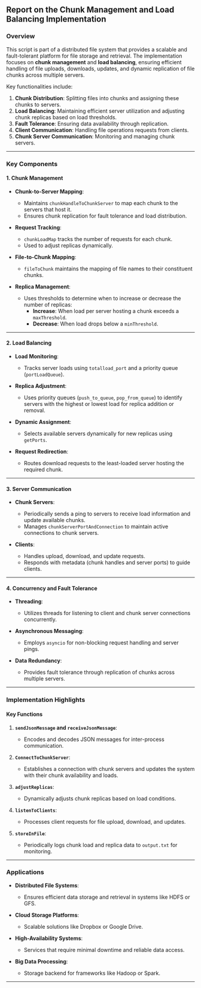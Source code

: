  ## **Report on the Chunk Management and Load Balancing Implementation**

### **Overview**
This script is part of a distributed file system that provides a scalable and fault-tolerant platform for file storage and retrieval. The implementation focuses on **chunk management** and **load balancing**, ensuring efficient handling of file uploads, downloads, updates, and dynamic replication of file chunks across multiple servers.

Key functionalities include:
1. **Chunk Distribution**: Splitting files into chunks and assigning these chunks to servers.
2. **Load Balancing**: Maintaining efficient server utilization and adjusting chunk replicas based on load thresholds.
3. **Fault Tolerance**: Ensuring data availability through replication.
4. **Client Communication**: Handling file operations requests from clients.
5. **Chunk Server Communication**: Monitoring and managing chunk servers.

---

### **Key Components**
#### 1. **Chunk Management**

   - **Chunk-to-Server Mapping**:
     - Maintains `chunkHandleToChunkServer` to map each chunk to the servers that host it.
     - Ensures chunk replication for fault tolerance and load distribution.

   - **Request Tracking**:
     - `chunkLoadMap` tracks the number of requests for each chunk.
     - Used to adjust replicas dynamically.

   - **File-to-Chunk Mapping**:
     - `fileToChunk` maintains the mapping of file names to their constituent chunks.

   - **Replica Management**:
     - Uses thresholds to determine when to increase or decrease the number of replicas:
       - **Increase**: When load per server hosting a chunk exceeds a `maxThreshold`.
       - **Decrease**: When load drops below a `minThreshold`.

---

#### 2. **Load Balancing**
   - **Load Monitoring**:
     - Tracks server loads using `totalload_port` and a priority queue (`portLoadQueue`).

   - **Replica Adjustment**:
     - Uses priority queues (`push_to_queue`, `pop_from_queue`) to identify servers with the highest or lowest load for replica addition or removal.

   - **Dynamic Assignment**:
     - Selects available servers dynamically for new replicas using `getPorts`.

   - **Request Redirection**:
     - Routes download requests to the least-loaded server hosting the required chunk.

---

#### 3. **Server Communication**
   - **Chunk Servers**:
     - Periodically sends a ping to servers to receive load information and update available chunks.
     - Manages `chunkServerPortAndConnection` to maintain active connections to chunk servers.

   - **Clients**:
     - Handles upload, download, and update requests.
     - Responds with metadata (chunk handles and server ports) to guide clients.

---

#### 4. **Concurrency and Fault Tolerance**
   - **Threading**:
     - Utilizes threads for listening to client and chunk server connections concurrently.
   - **Asynchronous Messaging**:
     - Employs `asyncio` for non-blocking request handling and server pings.

   - **Data Redundancy**:
     - Provides fault tolerance through replication of chunks across multiple servers.

---

### **Implementation Highlights**
#### **Key Functions**
1. **`sendJsonMessage` and `receiveJsonMessage`**:
   - Encodes and decodes JSON messages for inter-process communication.

2. **`ConnectToChunkServer`**:
   - Establishes a connection with chunk servers and updates the system with their chunk availability and loads.

3. **`adjustReplicas`**:
   - Dynamically adjusts chunk replicas based on load conditions.

4. **`listenToClients`**:
   - Processes client requests for file upload, download, and updates.

5. **`storeInFile`**:
   - Periodically logs chunk load and replica data to `output.txt` for monitoring.

---

### **Applications**
- **Distributed File Systems**:
  - Ensures efficient data storage and retrieval in systems like HDFS or GFS.
  
- **Cloud Storage Platforms**:
  - Scalable solutions like Dropbox or Google Drive.
  
- **High-Availability Systems**:
  - Services that require minimal downtime and reliable data access.

- **Big Data Processing**:
  - Storage backend for frameworks like Hadoop or Spark.

---
